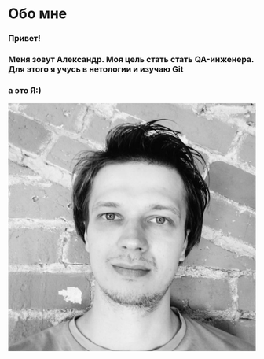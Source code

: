 # Обо мне 

### Привет! 
### Меня зовут Александр. Моя цель стать стать QA-инженера. Для этого я учусь в нетологии и изучаю Git

### а это Я:)
![img.png](img.png)